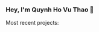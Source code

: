 ### Hey, I'm Quynh Ho Vu Thao 👋

<!--
**quynhho-2007/quynhho-2007** is a ✨ _special_ ✨ repository because its `README.md` (this file) appears on your GitHub profile.

A passionate Junior Full Stack Developer from Vietnam, living in the Netherlands🇳🇱 !

👩‍💻 Currently a student at Codaisseur (Feb 2021 - Apr 2021)
📍 Nijmegen, Netherlands
📥 Reach me here: hovuthaoquynh@gmail.com or you can find me on Linkedin: https://www.linkedin.com/in/quynh-ho-420188171/
Language and Tools:

React Redux Node.js PostgreSQL Sequelize TypeScript Javascript CSS3 CSS3 HTML5 Sass Material-ui Bootstrap
- 🔭 I’m currently working on EpicRes project
- 🌱 I’m currently learning TypeScript, SQL and Scrum.
- 👯 I’m looking to collaborate on ...
- 💬 Ask me about anything on Linkedin

Most recent projects:
Here are some ideas to get you started:


-->


Most recent projects:

